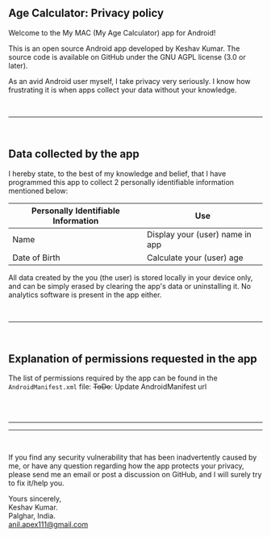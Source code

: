 ## Age Calculator: Privacy policy

Welcome to the My MAC (My Age Calculator) app for Android!

This is an open source Android app developed by Keshav Kumar. The source code is available on GitHub under the GNU AGPL license (3.0 or later).

As an avid Android user myself, I take privacy very seriously.
I know how frustrating it is when apps collect your data without your knowledge.

<br>
<hr>
<br>

## Data collected by the app

I hereby state, to the best of my knowledge and belief, that I have programmed this app to collect 2 personally identifiable information mentioned below:

| Personally Identifiable Information | Use                             |
| ----------------------------------- | ------------------------------- |
| Name                                | Display your (user) name in app |
| Date of Birth                       | Calculate your (user) age       |


All data created by the you (the user) is stored locally in your device only, and can be simply erased by clearing the app's data or uninstalling it. No analytics software is present in the app either.

<br>
<hr>
<br>

## Explanation of permissions requested in the app

The list of permissions required by the app can be found in the `AndroidManifest.xml` file:
~~ToDo~~: Update AndroidManifest url
<!-- https://github.com/WrichikBasu/ShakeAlarmClock/blob/d7f323c7769ad600d4f97eb499f3d7fa34a2a1fc/app/src/main/AndroidManifest.xml#L21-L38 -->
<br/>

<!-- |    Permission     | Why it is required | -->
<!-- | :---------------: | ------------------ | -->
<!-- | `Permission name` |                    | -->
<!-- |                   |                    | -->
<!-- |                   |                    | -->
<!-- |                   |                    | -->
<!-- |                   |                    | -->
<!-- |                   |                    | -->
<!-- |                   |                    | -->
<!-- |                   |                    | -->
<!-- |                   |                    | -->
<!-- |                   |                    | -->
<!-- |                   |                    | -->

<br>
<hr>
<hr>
<br>

If you find any security vulnerability that has been inadvertently caused by me, or have any question regarding how the app protects your privacy, please send me an email or post a discussion on GitHub, and I will surely try to fix it/help you.

Yours sincerely,  
Keshav Kumar.  
Palghar, India.  
anil.apex111@gmail.com